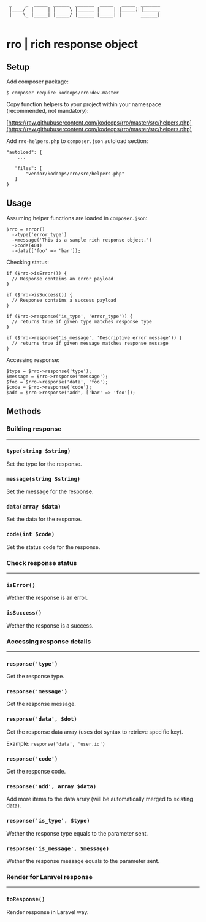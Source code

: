 ```
 _     _  _____  ______  _______  _____   _____  _______
 |____/  |     | |     \ |______ |     | |_____] |______
 |    \_ |_____| |_____/ |______ |_____| |       ______|
 
```
 

# rro | rich response object

## Setup

Add composer package:

`$ composer require kodeops/rro:dev-master`

Copy function helpers to your project within your namespace (recommended, not mandatory):

[https://raw.githubusercontent.com/kodeops/rro/master/src/helpers.php](https://raw.githubusercontent.com/kodeops/rro/master/src/helpers.php)

Add `rro-helpers.php` to `composer.json` autoload section:

```
"autoload": {
    ...
        
   "files": [
       "vendor/kodeops/rro/src/helpers.php"
   ]
}
```

## Usage 
Assuming helper functions are loaded in `composer.json`:

```
$rro = error()
  ->type('error_type')
  ->message('This is a sample rich response object.')
  ->code(404)
  ->data(['foo' => 'bar']);
```

Checking status:

```
if ($rro->isError()) {
  // Response contains an error payload
}

if ($rro->isSuccess()) {
  // Response contains a success payload
}

if ($rro->response('is_type', 'error_type')) {
  // returns true if given type matches response type
}

if ($rro->response('is_message', 'Descriptive error message')) {
  // returns true if given message matches response message
}
```

Accessing response:

```
$type = $rro->response('type');
$message = $rro->response('message');
$foo = $rro->response('data', 'foo');
$code = $rro->response('code');
$add = $rro->response('add', ['bar' => 'foo']);
```

##  Methods

### Building response
***	

### `type(string $string)`

Set the type for the response.

### `message(string $string)`

Set the message for the response.

### `data(array $data)`

Set the data for the response.

### `code(int $code)`

Set the status code for the response.

### Check response status
***	

### `isError()`

Wether the response is an error.

### `isSuccess()`

Wether the response is a success.

### Accessing response details
***	

### `response('type')`

Get the response type.

### `response('message')`

Get the response message.

### `response('data', $dot)`

Get the response data array (uses dot syntax to retrieve specific key). 

Example: `response('data', 'user.id')`

### `response('code')`

Get the response code.

### `response('add', array $data)`

Add more items to the data array (will be automatically merged to existing data).

### `response('is_type', $type)`

Wether the response type equals to the parameter sent.

### `response('is_message', $message)`

Wether the response message equals to the parameter sent.

### Render for Laravel response
***	

### `toResponse()`

Render response in Laravel way.